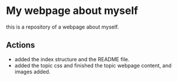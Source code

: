 # My webpage about myself

this is a repository of a webpage about myself.

## Actions

- added the index structure and the README file.
- added the topic css and finished the topic webpage content, and images added.